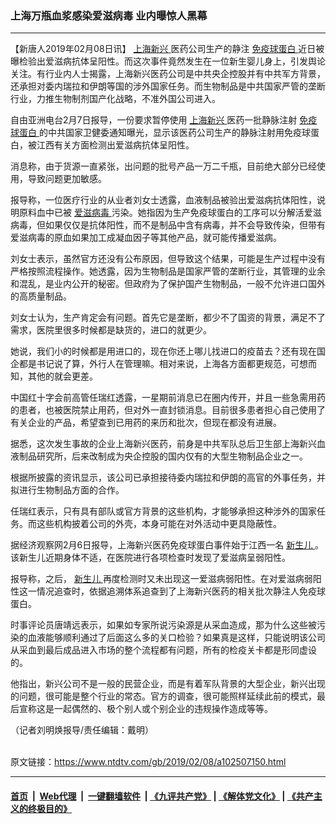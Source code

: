 ### 上海万瓶血浆感染爱滋病毒 业内曝惊人黑幕
------------------------

<div class="post_content">
 <p>
  【新唐人2019年02月08日讯】
  <a href="https://www.ntdtv.com/gb/上海新兴.htm">
   上海新兴
  </a>
  医药公司生产的静注
  <a href="https://www.ntdtv.com/gb/免疫球蛋白.htm">
   免疫球蛋白
  </a>
  近日被曝检验出爱滋病抗体呈阳性。而这次事件竟然发生在一位新生婴儿身上，引发舆论关注。有行业内人士揭露，上海新兴医药公司是中共央企控股并有中共军方背景，还承担对委内瑞拉和伊朗等国的涉外国家任务。而生物制品是中共国家严管的垄断行业，力推生物制剂国产化战略，不准外国公司进入。
 </p>
 <p>
  自由亚洲电台2月7日报导，一份要求暂停使用
  <a href="https://www.ntdtv.com/gb/上海新兴.htm">
   上海新兴
  </a>
  医药一批静脉注射
  <a href="https://www.ntdtv.com/gb/免疫球蛋白.htm">
   免疫球蛋白
  </a>
  的中共国家卫健委通知曝光，显示该医药公司生产的静脉注射用免疫球蛋白，被江西有关方面检测出爱滋病抗体呈阳性。
 </p>
 <p>
  消息称，由于货源一直紧张，出问题的批号产品一万二千瓶，目前绝大部分已经使用，导致问题更加敏感。
 </p>
 <p>
  报导称，一位医疗行业的从业者刘女士透露，血液制品被验出爱滋病抗体阳性，说明原料血中已被
  <a href="https://www.ntdtv.com/gb/爱滋病毒.htm">
   爱滋病毒
  </a>
  污染。她指因为生产免疫球蛋白的工序可以分解活爱滋病毒，但如果仅仅是抗体阳性，而不是制品中含有病毒，并不会导致传染，但带有爱滋病毒的原血如果加工成凝血因子等其他产品，就可能传播爱滋病。
 </p>
 <p>
  刘女士表示，虽然官方还没有公布原因，但导致这个结果，可能是生产过程中没有严格按照流程操作。她透露，因为生物制品是国家严管的垄断行业，其管理的业余和混乱，是业内公开的秘密。但政府为了保护国产生物制品，一般不允许进口国外的高质量制品。
 </p>
 <p>
  刘女士认为，生产肯定会有问题。首先它是垄断，都少不了国资的背景，满足不了需求，医院里很多时候都是缺货的，进口的就更少。
 </p>
 <p>
  她说，我们小的时候都是用进口的，现在你还上哪儿找进口的疫苗去？还有现在国企都是书记说了算，外行人在管理嘛。相对来说，上海各方面都更规范，可想而知，其他的就会更差。
 </p>
 <p>
  中国红十字会前高管任瑞红透露，一星期前消息已在圈内传开，并且一些急需用药的患者，也被医院禁止用药，但对外一直封锁消息。目前很多患者担心自己使用了有关企业的产品，希望查到已用药的来历和批次，但现在都没有进展。
 </p>
 <p>
  据悉，这次发生事故的企业上海新兴医药，前身是中共军队总后卫生部上海新兴血液制品研究所，后来改制成为央企控股的国内仅有的大型生物制品企业之一。
 </p>
 <p>
  根据所披露的资讯显示，该公司已承担接待委内瑞拉和伊朗的高官的外事任务，并拟进行生物制品方面的合作。
 </p>
 <p>
  任瑞红表示，只有具有部队或官方背景的这些机构，才能够承担这种涉外的国家任务。而这些机构披着公司的外壳，本身可能在对外活动中更具隐蔽性。
 </p>
 <p>
  据经济观察网2月6日报导，上海新兴医药免疫球蛋白事件始于江西一名
  <a href="https://www.ntdtv.com/gb/新生儿.htm">
   新生儿
  </a>
  。该新生儿近期身体不适，在医院进行各项检查时发现了爱滋病呈弱阳性。
 </p>
 <p>
  报导称，之后，
  <a href="https://www.ntdtv.com/gb/新生儿.htm">
   新生儿
  </a>
  再度检测时又未出现这一爱滋病弱阳性。在对爱滋病弱阳性这一情况追查时，依据追溯体系追查到了上海新兴医药的相关批次静注人免疫球蛋白。
 </p>
 <p>
  时事评论员唐靖远表示，如果如专家所说污染源是从采血造成，那为什么这些被污染的血液能够顺利通过了后面这么多的关口检验？如果真是这样，只能说明该公司从采血到最后成品进入市场的整个流程都有问题，所有的检疫关卡都是形同虚设的。
 </p>
 <p>
  他指出，新兴公司不是一般的民营企业，而是有着军队背景的大型企业，新兴出现的问题，很可能是整个行业的常态。官方的调查，很可能照样延续此前的模式，最后宣称这是一起偶然的、极个别人或个别企业的违规操作造成等等。
 </p>
 <p>
  （记者刘明焕报导/责任编辑：戴明）
 </p>
 <div class="single_ad">
 </div>
</div>

<br/>原文链接：https://www.ntdtv.com/gb/2019/02/08/a102507150.html


------------------------
#### [首页](https://github.com/gfw-breaker/banned-news/blob/master/README.md) &nbsp;|&nbsp; [Web代理](https://github.com/labour-camp/helloworld) &nbsp;|&nbsp; [一键翻墙软件](https://github.com/gfw-breaker/nogfw/blob/master/README.md) &nbsp;| [《九评共产党》](https://github.com/gfw-breaker/9ping.md/blob/master/README.md#九评之一评共产党是什么) | [《解体党文化》](https://github.com/gfw-breaker/jtdwh.md/blob/master/README.md) | [《共产主义的终极目的》](https://github.com/gfw-breaker/gczydzjmd.md/blob/master/README.md)

